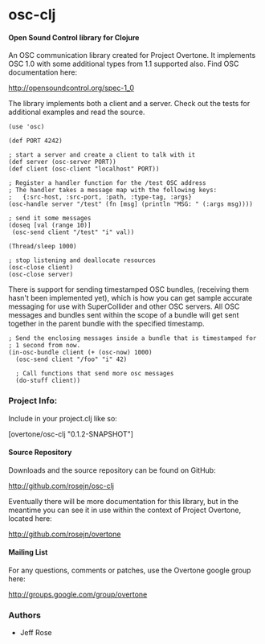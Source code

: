   osc-clj
==============

#### Open Sound Control library for Clojure

An OSC communication library created for Project Overtone.  It implements OSC
1.0 with some additional types from 1.1 supported also.  Find OSC documentation
here:

http://opensoundcontrol.org/spec-1_0

The library implements both a client and a server.  Check out the tests for
additional examples and read the source.

    (use 'osc)
    
    (def PORT 4242)
    
    ; start a server and create a client to talk with it
    (def server (osc-server PORT)) 
    (def client (osc-client "localhost" PORT))
    
    ; Register a handler function for the /test OSC address
    ; The handler takes a message map with the following keys:
    ;   {:src-host, :src-port, :path, :type-tag, :args}
    (osc-handle server "/test" (fn [msg] (println "MSG: " (:args msg))))
    
    ; send it some messages
    (doseq [val (range 10)]
     (osc-send client "/test" "i" val))
    
    (Thread/sleep 1000)
    
    ; stop listening and deallocate resources
    (osc-close client)
    (osc-close server)

There is support for sending timestamped OSC bundles, (receiving them hasn't
been implemented yet),  which is how you can get sample accurate messaging for
use with SuperCollider and other OSC servers.  All OSC messages and bundles sent
within the scope of a bundle will get sent together in the parent bundle with
the specified timestamp.

    ; Send the enclosing messages inside a bundle that is timestamped for
    ; 1 second from now.
    (in-osc-bundle client (+ (osc-now) 1000)
      (osc-send client "/foo" "i" 42)
      
      ; Call functions that send more osc messages
      (do-stuff client))


### Project Info:

Include in your project.clj like so:

  [overtone/osc-clj "0.1.2-SNAPSHOT"]

#### Source Repository
Downloads and the source repository can be found on GitHub:

  http://github.com/rosejn/osc-clj

Eventually there will be more documentation for this library, but in the
meantime you can see it in use within the context of Project Overtone, located
here:

  http://github.com/rosejn/overtone


#### Mailing List

For any questions, comments or patches, use the Overtone google group here:

http://groups.google.com/group/overtone

### Authors

* Jeff Rose
